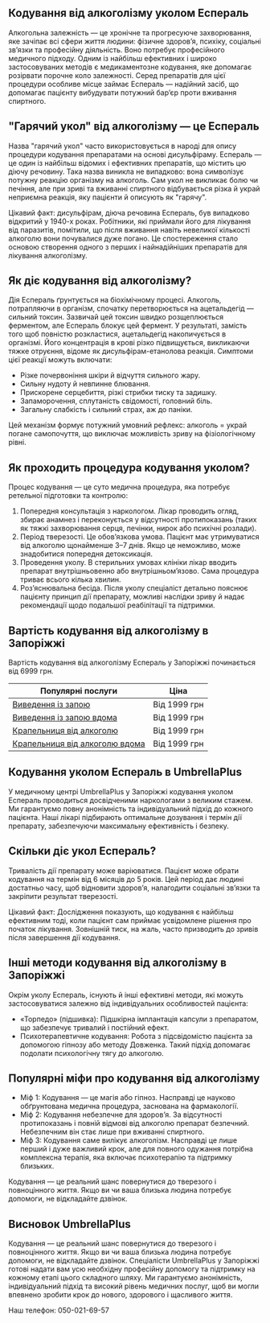 
## Кодування від алкоголізму уколом Еспераль

Алкогольна залежність — це хронічне та прогресуюче захворювання, яке зачіпає всі сфери життя людини: фізичне здоров’я, психіку, соціальні зв’язки та професійну діяльність. Воно потребує професійного медичного підходу. Одним із найбільш ефективних і широко застосовуваних методів є медикаментозне кодування, яке допомагає розірвати порочне коло залежності. Серед препаратів для цієї процедури особливе місце займає Еспераль — надійний засіб, що допомагає пацієнту вибудувати потужний бар’єр проти вживання спиртного.

## "Гарячий укол" від алкоголізму — це Еспераль

Назва "гарячий укол" часто використовується в народі для опису процедури кодування препаратами на основі дисульфіраму. Еспераль — це один із найбільш відомих і ефективних препаратів, що містить цю діючу речовину. Така назва виникла не випадково: вона символізує потужну реакцію організму на алкоголь. Сам укол не викликає болю чи печіння, але при зриві та вживанні спиртного відбувається різка й украй неприємна реакція, яку пацієнти й описують як "гарячу".

Цікавий факт: дисульфірам, діюча речовина Еспераль, був випадково відкритий у 1940-х роках. Робітники, які приймали його для лікування від паразитів, помітили, що після вживання навіть невеликої кількості алкоголю вони почувалися дуже погано. Це спостереження стало основою створення одного з перших і найнадійніших препаратів для лікування алкоголізму.

## Як діє кодування від алкоголізму?

Дія Еспераль ґрунтується на біохімічному процесі. Алкоголь, потрапляючи в організм, спочатку перетворюється на ацетальдегід — сильний токсин. Зазвичай цей токсин швидко розщеплюється ферментом, але Еспераль блокує цей фермент. У результаті, замість того щоб повністю розкластися, ацетальдегід накопичується в організмі. Його концентрація в крові різко підвищується, викликаючи тяжке отруєння, відоме як дисульфірам-етанолова реакція. Симптоми цієї реакції можуть включати:

* Різке почервоніння шкіри й відчуття сильного жару. 
* Сильну нудоту й невпинне блювання. 
* Прискорене серцебиття, різкі стрибки тиску та задишку. 
* Запаморочення, сплутаність свідомості, головний біль. 
* Загальну слабкість і сильний страх, аж до паніки. 

Цей механізм формує потужний умовний рефлекс: алкоголь = украй погане самопочуття, що виключає можливість зриву на фізіологічному рівні.

## Як проходить процедура кодування уколом?

Процес кодування — це суто медична процедура, яка потребує ретельної підготовки та контролю:

1. Попередня консультація з наркологом. Лікар проводить огляд, збирає анамнез і переконується у відсутності протипоказань (таких як тяжкі захворювання серця, печінки, нирок або психічні розлади). 
2. Період тверезості. Це обов’язкова умова. Пацієнт має утримуватися від алкоголю щонайменше 3–7 днів. Якщо це неможливо, може знадобитися попередня детоксикація. 
3. Проведення уколу. В стерильних умовах клініки лікар вводить препарат внутрішньовенно або внутрішньом’язово. Сама процедура триває всього кілька хвилин. 
4. Роз’яснювальна бесіда. Після уколу спеціаліст детально пояснює пацієнту принцип дії препарату, можливі наслідки зриву й надає рекомендації щодо подальшої реабілітації та підтримки. 

## Вартість кодування від алкоголізму в Запоріжжі

Вартість кодування від алкоголізму Еспераль у Запоріжжі починається від 6999 грн.

| Популярні послуги                                                                                                        | Ціна         |
| ------------------------------------------------------------------------------------------------------------------------ | ------------ |
| [Виведення із запою](https://umbrella-plus.com.ua/uk/zaporozie/vivod-iz-zapoia-zaparoje-ua/)                             | Від 1999 грн |
| [Виведення із запою вдома](https://umbrella-plus.com.ua/uk/zaporozie/vivod-iz-zapoia-na-domy-zaporozhye-ua/)             | Від 1999 грн |
| [Крапельниця від алкоголю](https://umbrella-plus.com.ua/uk/zaporozie/kapelnica_ot_alkogola_zaporozhye-ua/)               | Від 1999 грн |
| [Крапельниця від алкоголю вдома](https://umbrella-plus.com.ua/uk/zaporozie/kapelnica_ot_alkogola_na_domy_zaporozhye-ua/) | Від 1999 грн |

## Кодування уколом Еспераль в UmbrellaPlus

У медичному центрі UmbrellaPlus у Запоріжжі кодування уколом Еспераль проводиться досвідченими наркологами з великим стажем. Ми гарантуємо повну анонімність та індивідуальний підхід до кожного пацієнта. Наші лікарі підбирають оптимальне дозування і термін дії препарату, забезпечуючи максимальну ефективність і безпеку.

## Скільки діє укол Еспераль?

Тривалість дії препарату може варіюватися. Пацієнт може обрати кодування на термін від 6 місяців до 5 років. Цей період дає людині достатньо часу, щоб відновити здоров’я, налагодити соціальні зв’язки та закріпити результат тверезості.

Цікавий факт: Дослідження показують, що кодування є найбільш ефективним тоді, коли пацієнт сам приймає усвідомлене рішення про початок лікування. Зовнішній тиск, на жаль, часто призводить до зривів після завершення дії кодування.

## Інші методи кодування від алкоголізму в Запоріжжі

Окрім уколу Еспераль, існують й інші ефективні методи, які можуть застосовуватися залежно від індивідуальних особливостей пацієнта:

* «Торпедо» (підшивка): Підшкірна імплантація капсули з препаратом, що забезпечує тривалий і постійний ефект. 
* Психотерапевтичне кодування: Робота з підсвідомістю пацієнта за допомогою гіпнозу або методу Довженка. Такий підхід допомагає подолати психологічну тягу до алкоголю. 

## Популярні міфи про кодування від алкоголізму

* Міф 1: Кодування — це магія або гіпноз. Насправді це науково обґрунтована медична процедура, заснована на фармакології. 
* Міф 2: Кодування небезпечне для здоров’я. За відсутності протипоказань і повній відмові від алкоголю препарат безпечний. Небезпечним він стає лише при вживанні спиртного. 
* Міф 3: Кодування саме вилікує алкоголізм. Насправді це лише перший і дуже важливий крок, але для повного одужання потрібна комплексна терапія, яка включає психотерапію та підтримку близьких. 

Кодування — це реальний шанс повернутися до тверезого і повноцінного життя. Якщо ви чи ваша близька людина потребує допомоги, не відкладайте дзвінок.

## Висновок UmbrellaPlus

Кодування — це реальний шанс повернутися до тверезого і повноцінного життя. Якщо ви чи ваша близька людина потребує допомоги, не відкладайте дзвінок. Спеціалісти UmbrellaPlus у Запоріжжі готові надати вам усю необхідну професійну допомогу та підтримку на кожному етапі цього складного шляху. Ми гарантуємо анонімність, індивідуальний підхід та високий рівень медичних послуг, щоб ви могли впевнено зробити крок до нового, здорового і щасливого життя.

Наш телефон: 050-021-69-57
